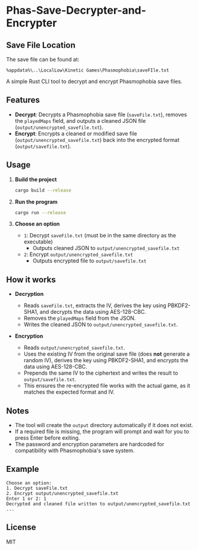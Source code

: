 # Phas-Save-Decrypter-and-Encrypter

## Save File Location

The save file can be found at:

```
%appdata%\..\LocalLow\Kinetic Games\Phasmophobia\saveFIle.txt
```

A simple Rust CLI tool to decrypt and encrypt Phasmophobia save files.

## Features
- **Decrypt**: Decrypts a Phasmophobia save file (`saveFile.txt`), removes the `playedMaps` field, and outputs a cleaned JSON file (`output/unencrypted_savefile.txt`).
- **Encrypt**: Encrypts a cleaned or modified save file (`output/unencrypted_savefile.txt`) back into the encrypted format (`output/savefile.txt`).

## Usage

1. **Build the project**
   ```sh
   cargo build --release
   ```

2. **Run the program**
   ```sh
   cargo run --release
   ```

3. **Choose an option**
   - `1`: Decrypt `saveFile.txt` (must be in the same directory as the executable)
     - Outputs cleaned JSON to `output/unencrypted_savefile.txt`
   - `2`: Encrypt `output/unencrypted_savefile.txt`
     - Outputs encrypted file to `output/savefile.txt`

## How it works
- **Decryption**
  - Reads `saveFile.txt`, extracts the IV, derives the key using PBKDF2-SHA1, and decrypts the data using AES-128-CBC.
  - Removes the `playedMaps` field from the JSON.
  - Writes the cleaned JSON to `output/unencrypted_savefile.txt`.

- **Encryption**
  - Reads `output/unencrypted_savefile.txt`.
  - Uses the existing IV from the original save file (does **not** generate a random IV), derives the key using PBKDF2-SHA1, and encrypts the data using AES-128-CBC.
  - Prepends the same IV to the ciphertext and writes the result to `output/savefile.txt`.
  - This ensures the re-encrypted file works with the actual game, as it matches the expected format and IV.

## Notes
- The tool will create the `output` directory automatically if it does not exist.
- If a required file is missing, the program will prompt and wait for you to press Enter before exiting.
- The password and encryption parameters are hardcoded for compatibility with Phasmophobia's save system.

## Example
```
Choose an option:
1. Decrypt saveFile.txt
2. Encrypt output/unencrypted_savefile.txt
Enter 1 or 2: 1
Decrypted and cleaned file written to output/unencrypted_savefile.txt
...
```

## License
MIT
